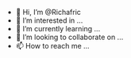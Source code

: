 - 👋 Hi, I’m @Richafric
- 👀 I’m interested in ...
- 🌱 I’m currently learning ...
- 💞️ I’m looking to collaborate on ...
- 📫 How to reach me ...

<!---
Richafric/Richafric is a ✨ special ✨ repository because its `README.md` (this file) appears on your GitHub profile.
You can click the Preview link to take a look at your changes.
--->

